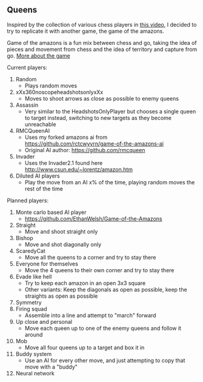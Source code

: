 Queens
---

Inspired by the collection of various chess players in [this video](https://www.youtube.com/watch?v=DpXy041BIlA), 
I decided to try to replicate it with another game, the game of the amazons.

Game of the amazons is a fun mix between chess and go, taking the idea of pieces and movement from chess 
and the idea of territory and capture from go. [More about the game](https://www.youtube.com/watch?v=kjSOSeRZVNg)

Current players:
1. Random
    *  Plays random moves
2. xXx360noscopeheadshotsonlyxXx
    *  Moves to shoot arrows as close as possible to enemy queens
3. Assassin
    *  Very similar to the HeadshotsOnlyPlayer but chooses a single queen to target instead, switching to new targets 
    as they become unreachable
4. RMCQueenAI
    *  Uses my forked amazons ai from https://github.com/rctcwyvrn/game-of-the-amazons-ai
    *  Original AI author: https://github.com/rmcqueen
5. Invader
    *  Uses the Invader2.1 found here http://www.csun.edu/~lorentz/amazon.htm
6. Diluted AI players
    *  Play the move from an AI x% of the time, playing random moves the rest of the time

Planned players:
1. Monte carlo based AI player
    *  https://github.com/EthanWelsh/Game-of-the-Amazons
2. Straight
    *  Move and shoot straight only
3. Bishop
    *  Move and shot diagonally only
4. ScaredyCat
    *  Move all the queens to a corner and try to stay there
5. Everyone for themselves
    *  Move the 4 queens to their own corner and try to stay there
6. Evade like hell
    *  Try to keep each amazon in an open 3x3 square
    *  Other variants: Keep the diagonals as open as possible, keep the straights as open as possible
7. Symmetry
8. Firing squad
    *  Assemble into a line and attempt to "march" forward
9. Up close and personal
    *  Move each queen up to one of the enemy queens and follow it around
10. Mob
    *  Move all four queens up to a target and box it in
11. Buddy system
    *  Use an AI for every other move, and just attempting to copy that move with a "buddy"
12. Neural network